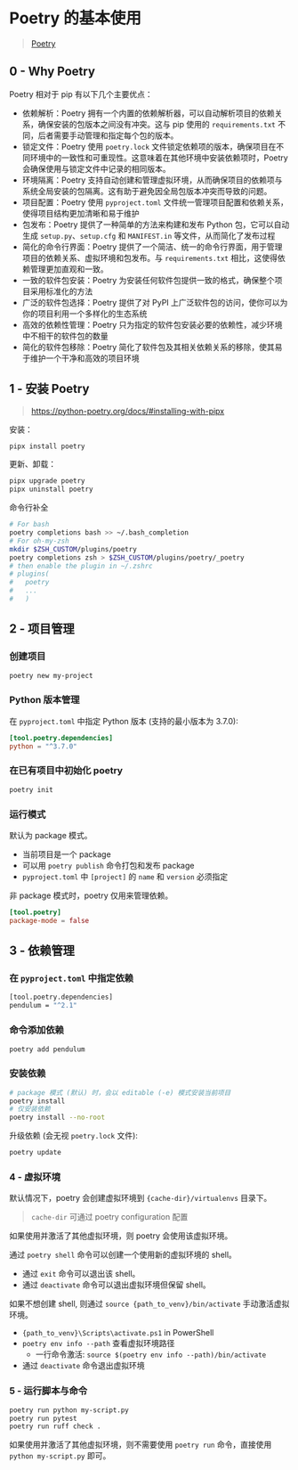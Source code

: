 # Poetry 的基本使用

> [Poetry](https://python-poetry.org/)

## 0 - Why Poetry

Poetry 相对于 pip 有以下几个主要优点：

+ 依赖解析：Poetry 拥有一个内置的依赖解析器，可以自动解析项目的依赖关系，确保安装的包版本之间没有冲突。这与 pip 使用的 `requirements.txt` 不同，后者需要手动管理和指定每个包的版本。
+ 锁定文件：Poetry 使用 `poetry.lock` 文件锁定依赖项的版本，确保项目在不同环境中的一致性和可重现性。这意味着在其他环境中安装依赖项时，Poetry 会确保使用与锁定文件中记录的相同版本。
+ 环境隔离：Poetry 支持自动创建和管理虚拟环境，从而确保项目的依赖项与系统全局安装的包隔离。这有助于避免因全局包版本冲突而导致的问题。
+ 项目配置：Poetry 使用 `pyproject.toml` 文件统一管理项目配置和依赖关系，使得项目结构更加清晰和易于维护
+ 包发布：Poetry 提供了一种简单的方法来构建和发布 Python 包，它可以自动生成 `setup.py`、`setup.cfg` 和 `MANIFEST.in` 等文件，从而简化了发布过程
+ 简化的命令行界面：Poetry 提供了一个简洁、统一的命令行界面，用于管理项目的依赖关系、虚拟环境和包发布。与 `requirements.txt` 相比，这使得依赖管理更加直观和一致。
+ 一致的软件包安装：Poetry 为安装任何软件包提供一致的格式，确保整个项目采用标准化的方法
+ 广泛的软件包选择：Poetry 提供了对 PyPI 上广泛软件包的访问，使你可以为你的项目利用一个多样化的生态系统
+ 高效的依赖性管理：Poetry 只为指定的软件包安装必要的依赖性，减少环境中不相干的软件包的数量
+ 简化的软件包移除：Poetry 简化了软件包及其相关依赖关系的移除，使其易于维护一个干净和高效的项目环境

## 1 - 安装 Poetry

> <https://python-poetry.org/docs/#installing-with-pipx>

安装：

```bash
pipx install poetry
```

更新、卸载：

```bash
pipx upgrade poetry
pipx uninstall poetry
```

命令行补全

```bash
# For bash
poetry completions bash >> ~/.bash_completion
# For oh-my-zsh
mkdir $ZSH_CUSTOM/plugins/poetry
poetry completions zsh > $ZSH_CUSTOM/plugins/poetry/_poetry
# then enable the plugin in ~/.zshrc
# plugins(
#   poetry
#   ...
#   )
```

## 2 - 项目管理

### 创建项目

```bash
poetry new my-project
```

### Python 版本管理

在 `pyproject.toml` 中指定 Python 版本 (支持的最小版本为 3.7.0):

```toml
[tool.poetry.dependencies]
python = "^3.7.0"
```

### 在已有项目中初始化 poetry

```bash
poetry init
```

### 运行模式

默认为 package 模式。

+ 当前项目是一个 package
+ 可以用 `poetry publish` 命令打包和发布 package
+ `pyproject.toml` 中 `[project]` 的 `name` 和 `version` 必须指定

非 package 模式时，poetry 仅用来管理依赖。

```toml
[tool.poetry]
package-mode = false
```

## 3 - 依赖管理

### 在 `pyproject.toml` 中指定依赖

```bash
[tool.poetry.dependencies]
pendulum = "^2.1"
```

### 命令添加依赖

```bash
poetry add pendulum
```

### 安装依赖

```bash
# package 模式 (默认) 时，会以 editable (-e) 模式安装当前项目
poetry install
# 仅安装依赖
poetry install --no-root
```

升级依赖 (会无视 `poetry.lock` 文件):

```bash
poetry update
```

### 4 - 虚拟环境

默认情况下，poetry 会创建虚拟环境到 `{cache-dir}/virtualenvs` 目录下。

> `cache-dir` 可通过 poetry configuration 配置

如果使用并激活了其他虚拟环境，则 poetry 会使用该虚拟环境。

通过 `poetry shell` 命令可以创建一个使用新的虚拟环境的 shell。

+ 通过 `exit` 命令可以退出该 shell。
+ 通过 `deactivate` 命令可以退出虚拟环境但保留 shell。

如果不想创建 shell, 则通过 `source {path_to_venv}/bin/activate` 手动激活虚拟环境。

+ `{path_to_venv}\Scripts\activate.ps1` in PowerShell
+ `poetry env info --path` 查看虚拟环境路径
  + 一行命令激活: `source $(poetry env info --path)/bin/activate`
+ 通过 `deactivate` 命令退出虚拟环境

### 5 - 运行脚本与命令

```bash
poetry run python my-script.py
poetry run pytest
poetry run ruff check .
```

如果使用并激活了其他虚拟环境，则不需要使用 `poetry run` 命令，直接使用 `python my-script.py` 即可。
